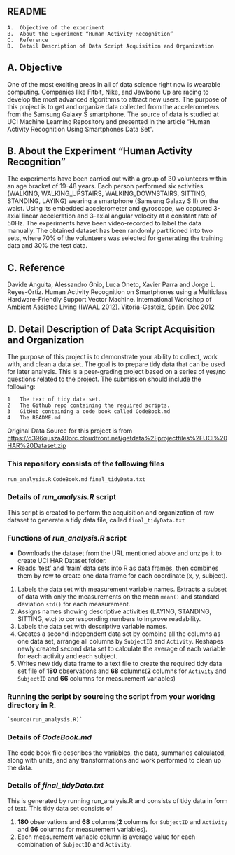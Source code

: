 README
------

    A.  Objective of the experiment
    B.  About the Experiment “Human Activity Recognition”
    C.  Reference
    D.  Detail Description of Data Script Acquisition and Organization

A. Objective
------------

One of the most exciting areas in all of data science right now is
wearable computing. Companies like Fitbit, Nike, and Jawbone Up are
racing to develop the most advanced algorithms to attract new users. The
purpose of this project is to get and organize data collected from the
accelerometers from the Samsung Galaxy S smartphone. The source of data
is studied at UCI Machine Learning Repository and presented in the
article “Human Activity Recognition Using Smartphones Data Set”.

B. About the Experiment “Human Activity Recognition”
----------------------------------------------------

The experiments have been carried out with a group of 30 volunteers
within an age bracket of 19-48 years. Each person performed six
activities (WALKING, WALKING\_UPSTAIRS, WALKING\_DOWNSTAIRS, SITTING,
STANDING, LAYING) wearing a smartphone (Samsung Galaxy S II) on the
waist. Using its embedded accelerometer and gyroscope, we captured
3-axial linear acceleration and 3-axial angular velocity at a constant
rate of 50Hz. The experiments have been video-recorded to label the data
manually. The obtained dataset has been randomly partitioned into two
sets, where 70% of the volunteers was selected for generating the
training data and 30% the test data.

C. Reference
------------

Davide Anguita, Alessandro Ghio, Luca Oneto, Xavier Parra and Jorge L.
Reyes-Ortiz. Human Activity Recognition on Smartphones using a
Multiclass Hardware-Friendly Support Vector Machine. International
Workshop of Ambient Assisted Living (IWAAL 2012). Vitoria-Gasteiz,
Spain. Dec 2012

D. Detail Description of Data Script Acquisition and Organization
-----------------------------------------------------------------

The purpose of this project is to demonstrate your ability to collect,
work with, and clean a data set. The goal is to prepare tidy data that
can be used for later analysis. This is a peer-grading project based on
a series of yes/no questions related to the project. The submission
should include the following:

    1   The text of tidy data set.
    2   The Github repo containing the required scripts.
    3   GitHub containing a code book called CodeBook.md
    4   The README.md

Original Data Source for this project is from
<https://d396qusza40orc.cloudfront.net/getdata%2Fprojectfiles%2FUCI%20HAR%20Dataset.zip>

### This repository consists of the following files

`run_analysis.R` `CodeBook.md` `final_tidyData.txt`

### Details of *run\_analysis.R* script

This script is created to perform the acquisition and organization of
raw dataset to generate a tidy data file, called `final_tidyData.txt`

### Functions of *run\_analysis.R* script

-   Downloads the dataset from the URL mentioned above and unzips it to
    create UCI HAR Dataset folder.
-   Reads ‘test’ and ‘train’ data sets into R as data frames, then
    combines them by row to create one data frame for each coordinate
    (x, y, subject).

1.  Labels the data set with measurement variable names. Extracts a
    subset of data with only the measurements on the mean `mean()` and
    standard deviation `std()` for each measurement.
2.  Assigns names showing descriptive activities (LAYING, STANDING,
    SITTING, etc) to corresponding numbers to improve readability.
3.  Labels the data set with descriptive variable names.
4.  Creates a second independent data set by combine all the columns as
    one data set, arrange all columns by `SubjectID` and `Activity`.
    Reshapes newly created second data set to calculate the average of
    each variable for each activity and each subject.
5.  Writes new tidy data frame to a text file to create the required
    tidy data set file of **180** observations and **68** columns(**2**
    columns for `Activity` and `SubjectID` and **66** columns for
    measurement variables)

### Running the script by sourcing the script from your working directory in R.

    `source(run_analysis.R)`

### Details of *CodeBook.md*

The code book file describes the variables, the data, summaries
calculated, along with units, and any transformations and work performed
to clean up the data.

### Details of *final\_tidyData.txt*

This is generated by running run\_analysis.R and consists of tidy data
in form of text. This tidy data set consists of

1.  **180** observations and **68** columns(**2** columns for
    `SubjectID` and `Activity` and **66** columns for measurement
    variables).  
2.  Each measurement variable column is average value for each
    combination of `SubjectID` and `Activity`.
